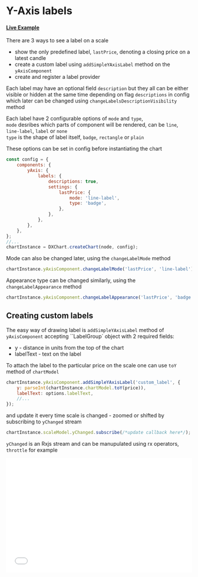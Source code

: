 # Y-Axis labels

#### <!--CSB_LINK-->[Live Example](https://codesandbox.io/s/jgqyh3)<!--/CSB_LINK-->

There are 3 ways to see a label on a scale

-   show the only predefined label, `lastPrice`, denoting a closing price on a latest candle
-   create a custom label using `addSimpleYAxisLabel` method on the `yAxisComponent`
-   create and register a label provider

Each label may have an optional field `description` but they all can be either visible or hidden at the same time depending on flag `descriptions` in config
which later can be changed using `changeLabelsDescriptionVisibility` method

Each label have 2 configurable options of `mode` and `type`,  
`mode` desribes which parts of component will be rendered, can be `line`, `line-label`, `label` or `none`  
`type` is the shape of label itself, `badge`, `rectangle` or `plain`

These options can be set in config before instantiating the chart

```js
const config = {
	components: {
		yAxis: {
			labels: {
				descriptions: true,
				settings: {
					lastPrice: {
						mode: 'line-label',
						type: 'badge',
					},
				},
			},
		},
	},
};
//...
chartInstance = DXChart.createChart(node, config);
```

Mode can also be changed later, using the `changeLabelMode` method

```js
chartInstance.yAxisComponent.changeLabelMode('lastPrice', 'line-label');
```

Appearance type can be changed similarly, using the `changeLabelAppearance` method

```js
chartInstance.yAxisComponent.changeLabelAppearance('lastPrice', 'badge');
```

## Creating custom labels

The easy way of drawing label is `addSimpleYAxisLabel` method of `yAxisComponent`
accepting ``LabelGroup` object with 2 required fields:

-   y - distance in units from the top of the chart
-   labelText - text on the label

To attach the label to the particular price on the scale one can use `toY` method of `chartModel`

```js
chartInstance.yAxisComponent.addSimpleYAxisLabel('custom_label', {
	y: parseInt(chartInstance.chartModel.toY(price)),
	labelText: options.labelText,
	//...
});
```

and update it every time scale is changed - zoomed or shifted by subscribing to `yChanged` stream

```js
chartInstance.scaleModel.yChanged.subscribe(/*update callback here*/);
```

`yChanged` is an Rxjs stream and can be manupulated using rx operators, `throttle` for example

<iframe src="./index.html" style="width:100%; border:none; height: 310px" title="DXCharts Lite Custom label"></iframe>